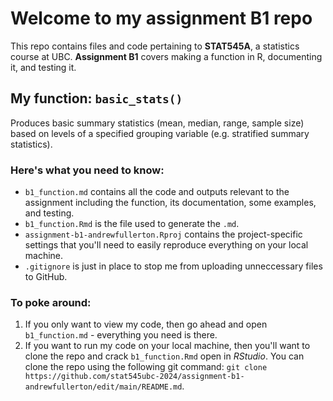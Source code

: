 # Welcome to my assignment B1 repo
This repo contains files and code pertaining to **STAT545A**, a statistics course at UBC. **Assignment B1** covers making a function in R, documenting it, and testing it. 

## My function: `basic_stats()`
Produces basic summary statistics (mean, median, range, sample size) based on levels of a specified grouping variable (e.g. stratified summary statistics). 

### Here's what you need to know:
* `b1_function.md` contains all the code and outputs relevant to the assignment including the function, its documentation, some examples, and testing.
* `b1_function.Rmd` is the file used to generate the `.md`.
* `assignment-b1-andrewfullerton.Rproj` contains the project-specific settings that you'll need to easily reproduce everything on your local machine.
* `.gitignore` is just in place to stop me from uploading unneccessary files to GitHub.

### To poke around:
1. If you only want to view my code, then go ahead and open `b1_function.md` - everything you need is there.
2. If you want to run my code on your local machine, then you'll want to clone the repo and crack `b1_function.Rmd` open in *RStudio*. You can clone the repo using the following git command: `git clone https://github.com/stat545ubc-2024/assignment-b1-andrewfullerton/edit/main/README.md`.
